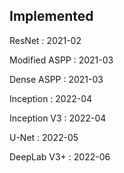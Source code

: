 Implemented
--
ResNet        : 2021-02

Modified ASPP : 2021-03

Dense ASPP    : 2021-03

Inception     : 2022-04

Inception V3  : 2022-04

U-Net         : 2022-05

DeepLab V3+   : 2022-06
